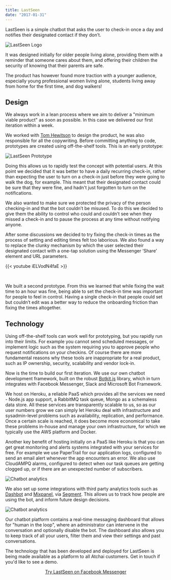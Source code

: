 ```yaml
---
title: LastSeen
date: "2017-01-31"
---
```



LastSeen is a simple chatbot that asks the user to check-in once a day and notifies their designated contact if they don’t.


![LastSeen Logo](/img/lastseen-white.png)

It was designed initially for older people living alone, providing them with a reminder that someone cares about them, and offering their children the security of knowing that their parents are safe. 

The product has however found more traction with a younger audience, especially young professional women living alone, students living away from home for the first time, and dog walkers!

## Design 
We always work in a lean process where we aim to deliver a "minimum viable product" as soon as possible.  In this case we delivered our first iteration within a week.

We worked with <a href="https://twitter.com/tomhewitson">Tom Hewitson</a> to design the product, he was also responsible for all the copywriting.  Before committing anything to code, prototypes are created using off-the-shelf tools.  This is an early prototype:

![LastSeen Prototype](/images/lastseen-chatfuel.gif)

Doing this allows us to rapidly test the concept with potential users.  At this point we decided that it was better to have a daily recurring check-in, rather than expecting the user to turn on a check-in just before they were going to walk the dog, for example.  This meant that their designated contact could be sure that they were fine, and hadn't just forgotten to turn on the notifications.

We also wanted to make sure we protected the privacy of the person checking-in and that the bot couldn’t be misused. To do this we decided to give them the ability to control who could and couldn’t see when they missed a check-in and to pause the process at any time without notifying anyone.

After some discussions we decided to try fixing the check-in times as the process of setting and editing times felt too laborious. We also found a way to replace the clunky mechanism by which the user selected their designated contact with a one-tap solution using the Messenger ‘Share’ element and URL parameters.

{{< youtube iELVodN4faE >}}

<br>

We built a second prototype. From this we learned that while fixing the wait time to an hour was fine, being able to set the check-in time was important for people to feel in control. Having a single check-in that people could set but couldn’t edit was a better way to reduce the onboarding friction than fixing the times altogether.


## Technology

Using off-the-shelf tools can work well for prototyping, but you rapidly run into their limits.  For example you cannot send scheduled messages, or implement logic such as the system requiring you to approve people who request notifications on your checkins.  Of course there are more fundamental reasons why these tools are inappropriate for a real product, such as IP ownership, security, scalability and vendor lock-in.

Now is the time to build our first iteration.  We use our own chatbot development framework, built on the robust [Botkit.js](https://github.com/howdyai/botkit) library, which in turn integrates with Facebook Messenger, Slack and Microsoft Bot Framework.

We host on Heroku, a reliable PaaS which provides all the services we need - Node.js app support, a RabbitMQ task queue, Mongo as a schemaless data store.  All these services are transparently scalable to us, so as our user numbers grow we can simply let Heroku deal with infrastructure and sysadmin-level problems such as availability, replication, and performance.  Once a certain scale is reached, it does become more economical to take these problems in-house and manage your own infrastructure, for which we typically use the AWS platform and Docker.

Another key benefit of hosting initially on a PaaS like Heroku is that you can get great monitoring and alerts systems integrated with your services for free.  For example we use PaperTrail for our application logs, configured to send an email alert whenever the app encounters an error.  We also use CloudAMPQ alarms, configured to detect when our task queues are getting clogged up, or if there are an unexpected number of subscribers.

![Chatbot analytics](/images/lastseen-engagement.png)

We also set up some integrations with third party analytics tools such as [Dashbot](https://www.dashbot.io/) and [Mixpanel](https://mixpanel.com/), via [Segment](https://segment.com/). This allows us to track how people are using the bot, and inform future design decisions.

![Chatbot analytics](/images/lastseen-mixpanel.png)

Our chatbot platform contains a real-time messaging dashboard that allows for "human in the loop", where an administrator can intervene in the conversation and optionally disable the bot.  The dashboard also allows you to keep track of all your users, filter them and view their settings and past conversations.

The technology that has been developed and deployed for LastSeen is being made available as a platform to all Atchai customers.  Get in touch if you'd like to see a demo.



<p style="text-align: center;">
    <a href="https://www.facebook.com/lastseenapp">Try LastSeen on Facebook Messenger</a>
</p>